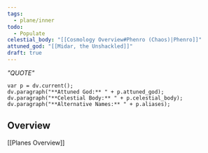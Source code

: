 ```yaml
---
tags:
  - plane/inner
todo:
  - Populate
celestial_body: "[[Cosmology Overview#Phenro (Chaos)|Phenro]]"
attuned_god: "[[Midar, the Unshackled]]"
draft: true
---
```

*"QUOTE"*
```dataviewjs
var p = dv.current();
dv.paragraph("**Attuned God:** " + p.attuned_god);
dv.paragraph("**Celestial Body:** " + p.celestial_body);
dv.paragraph("**Alternative Names:** " + p.aliases);
```
## Overview

[[Planes Overview]]